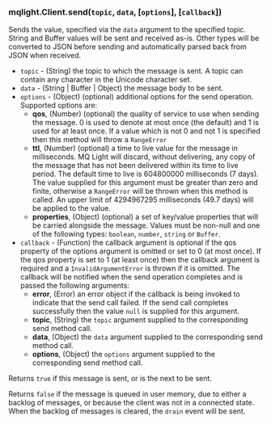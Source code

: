 ### mqlight.Client.send(`topic`, `data`, [`options`], [`callback`])

Sends the value, specified via the `data` argument to the specified topic.
String and Buffer values will be sent and received as-is. Other types will be
converted to JSON before sending and automatically parsed back from JSON when
received.

* `topic` - (String) the topic to which the message is sent.
  A topic can contain any character in the Unicode character set.
* `data` - (String | Buffer | Object) the message body to be sent.
* `options` - (Object) (optional) additional options for the send operation.
  Supported options are:
  * **qos**, (Number) (optional) the quality of service to use when sending the
    message. 0 is used to denote at most once (the default) and 1 is used for
    at least once. If a value which is not 0 and not 1 is specified then this
    method will throw a `RangeError`
  * **ttl**, (Number) (optional) a time to live value for the message in
    milliseconds. MQ Light will discard, without delivering, any
    copy of the message that has not been delivered within its time to live
    period. The default time to live is 604800000 milliseconds (7 days).
    The value supplied for this argument must be greater than zero and finite,
    otherwise a `RangeError` will be thrown when this method is called. An
    upper limit of 4294967295 milliseconds (49.7 days) will be applied to the
    value.
  * **properties**, (Object) (optional) a set of key/value properties that will
    be carried alongside the message. Values must be non-null and one of the
    following types: `boolean`, `number`, `string` or `Buffer`.
* `callback` - (Function) the callback argument is optional if the qos property
  of the options argument is omitted or set to 0 (at most once). If the qos
  property is set to 1 (at least once) then the callback argument is required
  and a `InvalidArgumentError` is thrown if it is omitted. The callback will be
  notified when the send operation completes and is passed the following
  arguments:
  * **error**, (Error) an error object if the callback is being invoked to
    indicate that the send call failed. If the send call completes successfully
    then the value `null` is supplied for this argument.
  * **topic**, (String) the `topic` argument supplied to the corresponding
    send method call.
  * **data**, (Object) the `data` argument supplied to the corresponding
    send method call.
  * **options**, (Object) the `options` argument supplied to the corresponding
    send method call.

Returns `true` if this message is sent, or is the next to be sent.

Returns `false` if the message is queued in user memory, due to either a
backlog of messages, or because the client was not in a connected state.
When the backlog of messages is cleared, the `drain` event will be sent.

